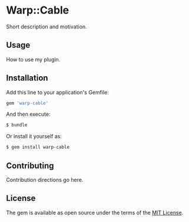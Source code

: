 # Warp::Cable
Short description and motivation.

## Usage
How to use my plugin.

## Installation
Add this line to your application's Gemfile:

```ruby
gem 'warp-cable'
```

And then execute:
```bash
$ bundle
```

Or install it yourself as:
```bash
$ gem install warp-cable
```

## Contributing
Contribution directions go here.

## License
The gem is available as open source under the terms of the [MIT License](https://opensource.org/licenses/MIT).
